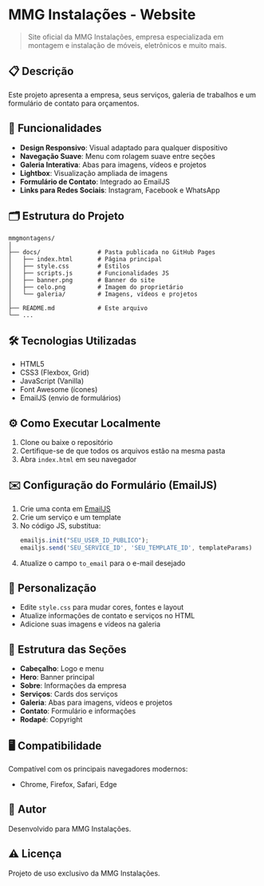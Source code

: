 # MMG Instalações - Website

> Site oficial da MMG Instalações, empresa especializada em montagem e instalação de móveis, eletrônicos e muito mais.

## 📋 Descrição
Este projeto apresenta a empresa, seus serviços, galeria de trabalhos e um formulário de contato para orçamentos.

## 🚀 Funcionalidades
- **Design Responsivo**: Visual adaptado para qualquer dispositivo
- **Navegação Suave**: Menu com rolagem suave entre seções
- **Galeria Interativa**: Abas para imagens, vídeos e projetos
- **Lightbox**: Visualização ampliada de imagens
- **Formulário de Contato**: Integrado ao EmailJS
- **Links para Redes Sociais**: Instagram, Facebook e WhatsApp

## 🗂️ Estrutura do Projeto
```
mmgmontagens/
│
├── docs/                # Pasta publicada no GitHub Pages
│   ├── index.html       # Página principal
│   ├── style.css        # Estilos
│   ├── scripts.js       # Funcionalidades JS
│   ├── banner.png       # Banner do site
│   ├── celo.png         # Imagem do proprietário
│   └── galeria/         # Imagens, vídeos e projetos
│
├── README.md            # Este arquivo
└── ...
```

## 🛠️ Tecnologias Utilizadas
- HTML5
- CSS3 (Flexbox, Grid)
- JavaScript (Vanilla)
- Font Awesome (ícones)
- EmailJS (envio de formulários)

## ⚙️ Como Executar Localmente
1. Clone ou baixe o repositório
2. Certifique-se de que todos os arquivos estão na mesma pasta
3. Abra `index.html` em seu navegador

## ✉️ Configuração do Formulário (EmailJS)
1. Crie uma conta em [EmailJS](https://www.emailjs.com/)
2. Crie um serviço e um template
3. No código JS, substitua:
   ```js
   emailjs.init("SEU_USER_ID_PUBLICO");
   emailjs.send('SEU_SERVICE_ID', 'SEU_TEMPLATE_ID', templateParams)
   ```
4. Atualize o campo `to_email` para o e-mail desejado

## 🎨 Personalização
- Edite `style.css` para mudar cores, fontes e layout
- Atualize informações de contato e serviços no HTML
- Adicione suas imagens e vídeos na galeria

## 📑 Estrutura das Seções
- **Cabeçalho**: Logo e menu
- **Hero**: Banner principal
- **Sobre**: Informações da empresa
- **Serviços**: Cards dos serviços
- **Galeria**: Abas para imagens, vídeos e projetos
- **Contato**: Formulário e informações
- **Rodapé**: Copyright

## 🖥️ Compatibilidade
Compatível com os principais navegadores modernos:
- Chrome, Firefox, Safari, Edge

## 👤 Autor
Desenvolvido para MMG Instalações.

## ⚠️ Licença
Projeto de uso exclusivo da MMG Instalações.